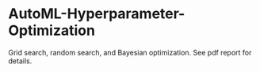 # AutoML-Hyperparameter-Optimization

Grid search, random search, and Bayesian optimization. See pdf report for details.
